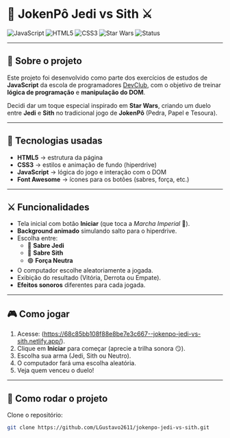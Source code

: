 # 🌌 JokenPô Jedi vs Sith ⚔️

![JavaScript](https://img.shields.io/badge/Code-JavaScript-yellow?logo=javascript)
![HTML5](https://img.shields.io/badge/Markup-HTML5-orange?logo=html5)
![CSS3](https://img.shields.io/badge/Style-CSS3-blue?logo=css3)
![Star Wars](https://img.shields.io/badge/Theme-Star%20Wars-black?logo=starship&logoColor=white)
![Status](https://img.shields.io/badge/Status-Completed-success)

---

## 📖 Sobre o projeto
Este projeto foi desenvolvido como parte dos exercícios de estudos de **JavaScript** da escola de programadores [DevClub](https://devclub.com.br/), com o objetivo de treinar **lógica de programação** e **manipulação do DOM**.  

Decidi dar um toque especial inspirado em **Star Wars**, criando um duelo entre **Jedi** e **Sith** no tradicional jogo de **JokenPô** (Pedra, Papel e Tesoura).  

---

## 🚀 Tecnologias usadas
- **HTML5** → estrutura da página  
- **CSS3** → estilos e animação de fundo (hiperdrive)  
- **JavaScript** → lógica do jogo e interação com o DOM  
- **Font Awesome** → ícones para os botões (sabres, força, etc.)  

---

## ⚔️ Funcionalidades
- Tela inicial com botão **Iniciar** (que toca a *Marcha Imperial* 🎵).  
- **Background animado** simulando salto para o hiperdrive.  
- Escolha entre:
  - 🔵 **Sabre Jedi**  
  - 🔴 **Sabre Sith**  
  - 🟢 **Força Neutra**  
- O computador escolhe aleatoriamente a jogada.  
- Exibição do resultado (Vitória, Derrota ou Empate).  
- **Efeitos sonoros** diferentes para cada jogada.  

---

## 🎮 Como jogar
1. Acesse: (https://68c85bb108f88e8be7e3c667--jokenpo-jedi-vs-sith.netlify.app/).
2. Clique em **Iniciar** para começar (aprecie a trilha sonora 😏).  
3. Escolha sua arma (Jedi, Sith ou Neutro).  
4. O computador fará uma escolha aleatória.  
5. Veja quem venceu o duelo!  

---

## 📂 Como rodar o projeto
Clone o repositório:
```bash
git clone https://github.com/LGustavo2611/jokenpo-jedi-vs-sith.git
